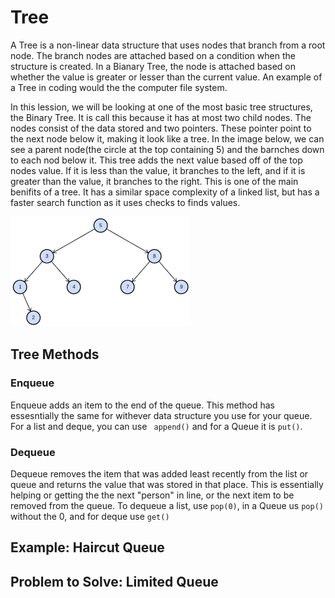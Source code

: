 # Tree
A Tree is a non-linear data structure that uses nodes that branch from a root node. The branch nodes are attached based on a condition when the structure is created. In a Bianary Tree, the node is attached based on whether the value is greater or lesser than the current value. An example of a Tree in coding would the the computer file system. 

In this lession, we will be looking at one of the most basic tree structures, the Binary Tree. It is call this because it has at most two child nodes. The nodes consist of the data stored and two pointers. These pointer point to the next node below it, making it look like a tree. In the image below, we can see a parent node(the circle at the top containing 5) and the barnches down to each nod below it. This tree adds the next value based off of the top nodes value. If it is less than the value, it branches to the left, and if it is greater than the value, it branches to the right. This is one of the main benifits of a tree. It has a similar space complexity of a linked list, but has a faster search function as it uses checks to finds values.

![Tree](tree.png)

## Tree Methods

### Enqueue
Enqueue adds an item to the end of the queue. This method has essesntially the same for withever data structure you use for your queue. For a list and deque, you can use ` append()`  and for a Queue it is `put()`.
### Dequeue
Dequeue removes the item that was added least recently from the list or queue and returns the value that was stored  in that place. This is essentially helping or getting the the next "person" in line, or the next item to be removed from the queue. To dequeue a list, use `pop(0)`, in a Queue us `pop()` without the 0, and for deque use `get()`

## Example: Haircut Queue


## Problem to Solve: Limited Queue
